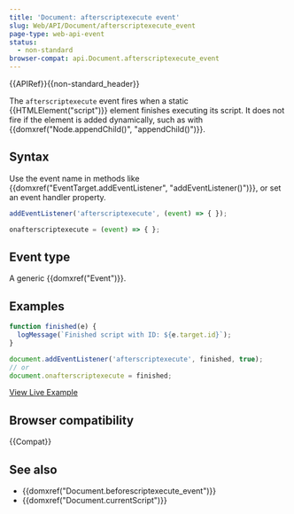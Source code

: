 ```yaml
---
title: 'Document: afterscriptexecute event'
slug: Web/API/Document/afterscriptexecute_event
page-type: web-api-event
status:
  - non-standard
browser-compat: api.Document.afterscriptexecute_event
---
```


{{APIRef}}{{non-standard_header}}

The `afterscriptexecute` event fires when a static {{HTMLElement("script")}} element finishes executing its script. It does not fire if the element is added dynamically, such as with {{domxref("Node.appendChild()", "appendChild()")}}.

## Syntax

Use the event name in methods like {{domxref("EventTarget.addEventListener", "addEventListener()")}}, or set an event handler property.

```js
addEventListener('afterscriptexecute', (event) => { });

onafterscriptexecute = (event) => { };
```

## Event type

A generic {{domxref("Event")}}.

## Examples

```js
function finished(e) {
  logMessage(`Finished script with ID: ${e.target.id}`);
}

document.addEventListener('afterscriptexecute', finished, true);
// or
document.onafterscriptexecute = finished;
```

[View Live Example](https://media.prod.mdn.mozit.cloud/samples/html/currentScript.html)

## Browser compatibility

{{Compat}}

## See also

- {{domxref("Document.beforescriptexecute_event")}}
- {{domxref("Document.currentScript")}}
